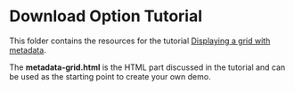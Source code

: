 # Download Option Tutorial 

This folder contains the resources for the tutorial [Displaying a grid with metadata](https://docs.neptunelabs.com/docs/tutorials/image-grid).

The **metadata-grid.html** is the HTML part discussed in the tutorial and can be used as the starting point to create your own demo.

